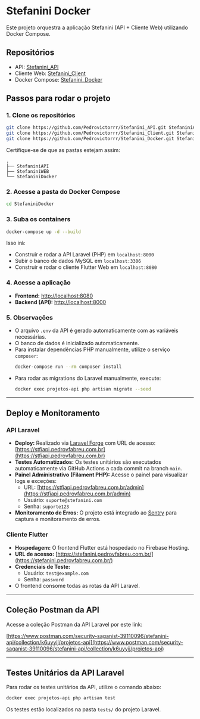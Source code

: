 # Stefanini Docker

Este projeto orquestra a aplicação Stefanini (API + Cliente Web) utilizando Docker Compose.

## Repositórios

- API: [Stefanini_API](https://github.com/Pedrovictorrr/Stefanini_API.git)
- Cliente Web: [Stefanini_Client](https://github.com/Pedrovictorrr/Stefanini_Client.git)
- Docker Compose: [Stefanini_Docker](https://github.com/Pedrovictorrr/Stefanini_Docker.git)

## Passos para rodar o projeto

### 1. Clone os repositórios

```bash
git clone https://github.com/Pedrovictorrr/Stefanini_API.git StefaniniAPI
git clone https://github.com/Pedrovictorrr/Stefanini_Client.git StefaniniWEB
git clone https://github.com/Pedrovictorrr/Stefanini_Docker.git StefaniniDocker
```

Certifique-se de que as pastas estejam assim:
```
.
├── StefaniniAPI
├── StefaniniWEB
└── StefaniniDocker
```

### 2. Acesse a pasta do Docker Compose

```bash
cd StefaniniDocker
```

### 3. Suba os containers

```bash
docker-compose up -d --build   
```

Isso irá:
- Construir e rodar a API Laravel (PHP) em `localhost:8000`
- Subir o banco de dados MySQL em `localhost:3306`
- Construir e rodar o cliente Flutter Web em `localhost:8080`

### 4. Acesse a aplicação

- **Frontend:** [http://localhost:8080](http://localhost:8080)
- **Backend (API):** [http://localhost:8000](http://localhost:8000)

### 5. Observações

- O arquivo `.env` da API é gerado automaticamente com as variáveis necessárias.
- O banco de dados é inicializado automaticamente.
- Para instalar dependências PHP manualmente, utilize o serviço `composer`:
  ```bash
  docker-compose run --rm composer install
  ```
- Para rodar as migrations do Laravel manualmente, execute:
  ```bash
  docker exec projetos-api php artisan migrate --seed
  ```

---

## Deploy e Monitoramento

### API Laravel

- **Deploy:** Realizado via [Laravel Forge](https://forge.laravel.com/) com URL de acesso: [https://stfiapi.pedrovfabreu.com.br](https://stfiapi.pedrovfabreu.com.br)
- **Testes Automatizados:** Os testes unitários são executados automaticamente via GitHub Actions a cada commit na branch `main`.
- **Painel Administrativo (Filament PHP):** Acesse o painel para visualizar logs e exceções:
  - URL: [https://stfiapi.pedrovfabreu.com.br/admin](https://stfiapi.pedrovfabreu.com.br/admin)
  - Usuário: `suporte@stefanini.com`
  - Senha: `suporte123`
- **Monitoramento de Erros:** O projeto está integrado ao [Sentry](https://sentry.io/) para captura e monitoramento de erros.

### Cliente Flutter

- **Hospedagem:** O frontend Flutter está hospedado no Firebase Hosting.
- **URL de acesso:** [https://stefanini.pedrovfabreu.com.br/](https://stefanini.pedrovfabreu.com.br/)
- **Credenciais de Teste:**
  - Usuário: `test@example.com`
  - Senha: `password`
- O frontend consome todas as rotas da API Laravel.

---

## Coleção Postman da API

Acesse a coleção Postman da API Laravel por este link:

[https://www.postman.com/security-saganist-39110096/stefanini-api/collection/k6uyyij/projetos-api](https://www.postman.com/security-saganist-39110096/stefanini-api/collection/k6uyyij/projetos-api)

---

## Testes Unitários da API Laravel

Para rodar os testes unitários da API, utilize o comando abaixo:

```bash
docker exec projetos-api php artisan test
```

Os testes estão localizados na pasta `tests/` do projeto Laravel.
